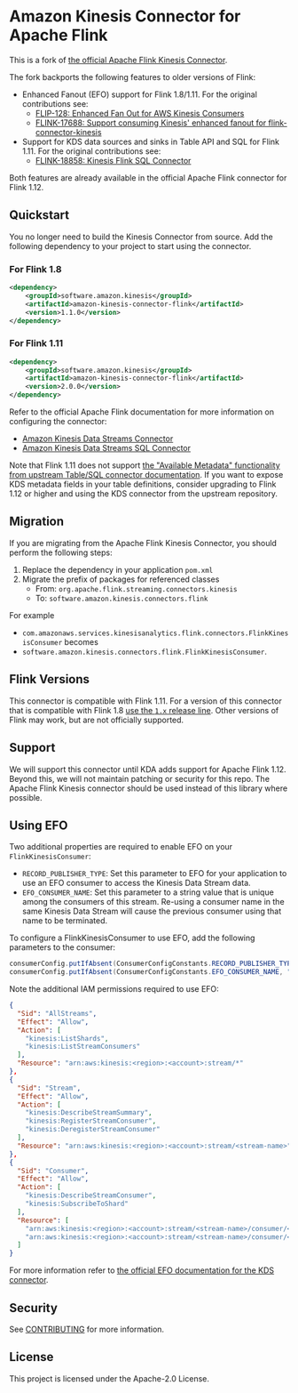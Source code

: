 # Amazon Kinesis Connector for Apache Flink

This is a fork of [the official Apache Flink Kinesis Connector](https://github.com/apache/flink/tree/master/flink-connectors/flink-connector-kinesis).

The fork backports the following features to older versions of Flink:

  - Enhanced Fanout (EFO) support for Flink 1.8/1.11. For the original contributions see:
    - [FLIP-128: Enhanced Fan Out for AWS Kinesis Consumers](https://cwiki.apache.org/confluence/display/FLINK/FLIP-128%3A+Enhanced+Fan+Out+for+AWS+Kinesis+Consumers)
    - [FLINK-17688: Support consuming Kinesis' enhanced fanout for flink-connector-kinesis](https://issues.apache.org/jira/browse/FLINK-17688)
  - Support for KDS data sources and sinks in Table API and SQL for Flink 1.11. For the original contributions see:
    - [FLINK-18858: Kinesis Flink SQL Connector](https://issues.apache.org/jira/browse/FLINK-18858)

Both features are already available in the official Apache Flink connector for Flink 1.12.

## Quickstart 

You no longer need to build the Kinesis Connector from source. 
Add the following dependency to your project to start using the connector.

### For Flink 1.8
```xml
<dependency>
    <groupId>software.amazon.kinesis</groupId>
    <artifactId>amazon-kinesis-connector-flink</artifactId>
    <version>1.1.0</version>
</dependency>
```  

### For Flink 1.11
```xml
<dependency>
    <groupId>software.amazon.kinesis</groupId>
    <artifactId>amazon-kinesis-connector-flink</artifactId>
    <version>2.0.0</version>
</dependency>
```  

Refer to the official Apache Flink documentation for more information on configuring the connector:
- [Amazon Kinesis Data Streams Connector](https://ci.apache.org/projects/flink/flink-docs-master/dev/connectors/kinesis.html)
- [Amazon Kinesis Data Streams SQL Connector](https://ci.apache.org/projects/flink/flink-docs-master/dev/table/connectors/kinesis.html)

Note that Flink 1.11 does not support [the "Available Metadata" functionality from upstream Table/SQL connector documentation](https://ci.apache.org/projects/flink/flink-docs-master/dev/table/connectors/kinesis.html#available-metadata). 
If you want to expose KDS metadata fields in your table definitions, consider upgrading to Flink 1.12 or higher and using the KDS connector from the upstream repository.

## Migration

If you are migrating from the Apache Flink Kinesis Connector, you should perform the following steps:
  
  1. Replace the dependency in your application `pom.xml`
  1. Migrate the prefix of packages for referenced classes
      - From: `org.apache.flink.streaming.connectors.kinesis`
      - To: `software.amazon.kinesis.connectors.flink`
    
For example
 
  - `com.amazonaws.services.kinesisanalytics.flink.connectors.FlinkKinesisConsumer` becomes
  - `software.amazon.kinesis.connectors.flink.FlinkKinesisConsumer`.

## Flink Versions

This connector is compatible with Flink 1.11.
For a version of this connector that is compatible with Flink 1.8 [use the `1.x` release line](https://github.com/awslabs/amazon-kinesis-connector-flink/tree/release-1.0).
Other versions of Flink may work, but are not officially supported. 

## Support

We will support this connector until KDA adds support for Apache Flink 1.12. 
Beyond this, we will not maintain patching or security for this repo.
The Apache Flink Kinesis connector should be used instead of this library where possible.

## Using EFO

Two additional properties are required to enable EFO on your `FlinkKinesisConsumer`:
- `RECORD_PUBLISHER_TYPE`: Set this parameter to EFO for your application to use an EFO consumer to access the Kinesis Data Stream data.
- `EFO_CONSUMER_NAME`: Set this parameter to a string value that is unique among the consumers of this stream. Re-using a consumer name in the same Kinesis Data Stream will cause the previous consumer using that name to be terminated.

To configure a FlinkKinesisConsumer to use EFO, add the following parameters to the consumer:
```java
consumerConfig.putIfAbsent(ConsumerConfigConstants.RECORD_PUBLISHER_TYPE, "EFO");
consumerConfig.putIfAbsent(ConsumerConfigConstants.EFO_CONSUMER_NAME, "efo-consumer");
```

Note the additional IAM permissions required to use EFO:

```json
{
  "Sid": "AllStreams",
  "Effect": "Allow",
  "Action": [
    "kinesis:ListShards",
    "kinesis:ListStreamConsumers"
  ],
  "Resource": "arn:aws:kinesis:<region>:<account>:stream/*"
},
{
  "Sid": "Stream",
  "Effect": "Allow",
  "Action": [
    "kinesis:DescribeStreamSummary",
    "kinesis:RegisterStreamConsumer",
    "kinesis:DeregisterStreamConsumer"
  ],
  "Resource": "arn:aws:kinesis:<region>:<account>:stream/<stream-name>"
},
{
  "Sid": "Consumer",
  "Effect": "Allow",
  "Action": [
    "kinesis:DescribeStreamConsumer",
    "kinesis:SubscribeToShard"
  ],
  "Resource": [
    "arn:aws:kinesis:<region>:<account>:stream/<stream-name>/consumer/<consumer-name>",
    "arn:aws:kinesis:<region>:<account>:stream/<stream-name>/consumer/<consumer-name>:*"
  ]
}
```

For more information refer to [the official EFO documentation for the KDS connector](https://ci.apache.org/projects/flink/flink-docs-master/dev/connectors/kinesis.html#using-enhanced-fan-out).

## Security

See [CONTRIBUTING](CONTRIBUTING.md#security-issue-notifications) for more information.

## License

This project is licensed under the Apache-2.0 License.

